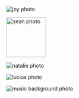 ![joy photo](https://github.com/user-attachments/assets/995b33c4-d4d2-4bf3-b6c1-012a15a4d62f)

<img width="107" alt="sean photo" src="https://github.com/user-attachments/assets/3737671e-2a3a-43e5-a9f4-d75a941fd58c">

![natalie photo](https://github.com/user-attachments/assets/f1754e60-214f-4d94-9c2a-8efff95d21d7)

![lucius photo](https://github.com/user-attachments/assets/5f34cbb5-0ffd-49f5-9711-6ac8714102db)

![music background photo](https://github.com/user-attachments/assets/e63ad33d-23dd-473e-bbe7-255dacbc8953)
